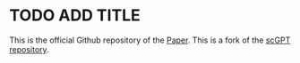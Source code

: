 # TODO ADD TITLE

This is the official Github repository of the [Paper](link). This is a fork of the [scGPT]()  [repository](https://github.com/bowang-lab/scGPT).

## 

